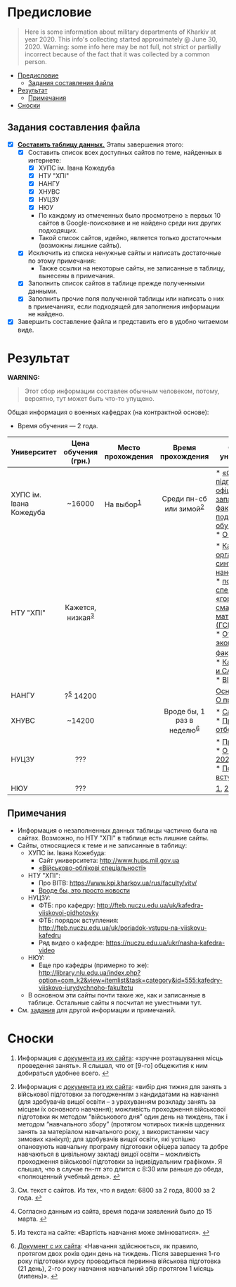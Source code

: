 # Предисловие
<a id="pre"></a>

<!-- ``rev`` and ``rel`` are partially incorrect here, but, as for me, it doesn't influence on this document's display. -->

> <p> Here is some information about military departments of Kharkiv at year 2020. This info's collecting started approximately @ June 30, 2020. Warning: some info here may be not full, not strict or partially incorrect because of the fact that it was collected by a common person.

* [Предисловие](#pre) <!-- or ``#toc_1`` -->
    * [Задания составления файла](#tasks)
    <!-- * [Другое](#other) -->
* [Результат](#result)
    * [Примечания](#notes)
* [Сноски](#footnotes)

## Задания составления файла
<a id="tasks"></a>

* [x] <u>**Составить таблицу данных.**</u> Этапы завершения этого:
  + [x] Составить список всех доступных сайтов по теме, найденных в интернете:
      + [x] ХУПС ім. Івана Кожедуба
      + [x] НТУ "ХПІ"
      + [x] НАНГУ
      + [x] ХНУВС
      + [x] НУЦЗУ
      + [x] НЮУ
      * По каждому из отмеченных было просмотрено &ge; первых 10 сайтов в Google-поисковике и не найдено среди них других подходящих.
      * Такой список сайтов, идейно, является только достаточным (возможны лишние сайты).
  + [x] Исключить из списка ненужные сайты и написать достаточные по этому примечания:
      * Также ссылки на некоторые сайты, не записанные в таблицу, вынесены в примечания.
  + [x] Заполнить список сайтов в таблице прежде полученными данными.
  + [x] Заполнить прочие поля полученной таблицы или написать о них в примечаниях, если подходящей для заполнения информации не найдено.
* [x] Завершить составление файла и представить его в удобно читаемом виде.

<!-- For tests you can view README.Basic.md.
## Other
<a id="other"></a>

Some tests are hidden in the read document.
-->

# Результат
<a id="result"></a>

**WARNING:**
> Этот сбор информации составлен обычным человеком, потому, вероятно, тут может быть что-то упущено.

Общая информация о военных кафедрах (на контрактной основе):
* Время обучения — 2 года.


Университет | Цена обучения (грн.)| Место прохождения | Время прохождения | Сайты от университета
----|:----:|----|:----:|----
ХУПС ім. Івана Кожедуба | ~16000 | На выбор<sup id="fnref1"><a href="#fn1" rel="footnote">1</a></sup> | Среди пн-сб или зимой<sup id="fnref2">[2](#fn2)</a></sup> | * [«Факультет підготовки офіцерів запасу» (про факультет, подготовку и обучение)](http://www.hups.mil.gov.ua/pidgotovka-oficeriv-zapasy/), <br> * [О наборе (pdf)](http://www.hups.mil.gov.ua/assets/doc/oficery-zapasa/dovidnik-oficeru-zapasy.pdf)
НТУ "ХПІ" | Кажется, низкая<sup id="fnref3">[3](#fn3)</sup> ||| * [Кафедра органического синтеза и нанотехнологий][kpi1], <br> * [по военной специальности «горюче-смазочные материалы (ГСМ)»](https://web.kpi.kharkov.ua/cit/ru/voennaya-kafedra/), <br> * [От экономического факультета](http://web.kpi.kharkov.ua/ek/ru/voennaya-kafedra/)<sup id ="fnref4">[4](#fn4)</sup>, <br> * [Кафедра ТММ и САПР][tmm+], <br> * [ВІТВ](http://vitv.kh.ua)
НАНГУ | ?<sup id="fnref5">[5](#fn5)</sup> 14200 | | | [Основной сайт](http://nangu.edu.ua/page/pidgotovka-oficeriv-zapasu), [О приёме](http://nangu.edu.ua/page/vartist-pidgotovki-oficeriv-zapasu)
ХНУВС| ~14200 ||  Вроде бы, 1 раз в неделю<sup id="fnref6">[6](#fn6)</sup> | * [Сайт](http://univd.edu.ua/uk/dir/1866),<br> * [Правила отбора (pdf)](http://univd.edu.ua/files/vk/vk_2019.pdf)
НУЦЗУ | ??? ||| * [Про кафедру](https://nuczu.edu.ua/rus/fakultety-i-kafedry/kafedra-voennoj-podgotovki), <br> * [О наборе в 2020 году](https://nuczu.edu.ua/rus/kafedra-viiskovoi-pidhotovky-oholoshuye-nabir-u-2019-rotsi), <br> * [Порядок вступления](https://nuczu.edu.ua/ukr/poriadok-vstupu-na-viiskovu-kafedru)
НЮУ | ??? ||| [1](https://nlu.edu.ua/ru/інститути-факультети/військово-юридичний-факультет-№6/), [2](http://pli.nlu.edu.ua/?p=3156), [кафедры][departments_nlu]

## Примечания
<a id="notes"></a>


* Информация о незаполненных данных таблицы частично была на сайтах. Возможно, по НТУ "ХПІ" в таблице есть лишние сайты.
* Сайты, относящиеся к теме и не записанные в таблицу:
    + ХУПС ім. Івана Кожебуда:
        * Сайт университета: http://www.hups.mil.gov.ua
        * [«Військово-облікові спеціальності»](http://www.hups.mil.gov.ua/assets/doc/oficery-zapasa/perelik-vos-oficery-zapasa-hnups.pdf)
    + НТУ "ХПІ":
        * Про ВІТВ: https://www.kpi.kharkov.ua/rus/faculty/vitv/
        * [Вроде бы, это просто новости](https://www.kpi.kharkov.ua/rus/tag/voennaya-podgotovka/)
    + НУЦЗУ:
        * ФТБ: про кафедру: http://fteb.nuczu.edu.ua/uk/kafedra-viiskovoi-pidhotovky
        * ФТБ: порядок вступления: http://fteb.nuczu.edu.ua/uk/poriadok-vstupu-na-viiskovu-kafedru
        * Ряд видео о кафедре: https://nuczu.edu.ua/ukr/nasha-kafedra-video
    + НЮУ:
        * Еще про кафедры (примерно то же): http://library.nlu.edu.ua/index.php?option=com_k2&view=itemlist&task=category&id=555:kafedry-viiskovo-iurydychnoho-fakultetu
    + В основном эти сайты почти такие же, как и записанные в таблице. Остальные сайты я посчитал не уместными тут.
* См. [задания](#tasks) для другой информации и примечаний.

<!-- &#8617; &#10155; -->
<!-- Some quotes: « » -->

<!-- PART 1 (was cut off) -->

# Сноски
<a id="footnotes"></a>

<ol>

<li id="fn1">
<p>Информация с <a href="http://www.hups.mil.gov.ua/assets/doc/oficery-zapasa/dovidnik-oficeru-zapasy.pdf">документа из их сайта</a>: «зручне розташування місць проведення занять». Я слышал, что от [9-го] общежития к ним добираться удобнее всего.&nbsp;<a href="#fnref1" rev="footnote">&#8617;</a></p>
</li>

<li id="fn2">
<p>Информация с <a href="http://www.hups.mil.gov.ua/assets/doc/oficery-zapasa/dovidnik-oficeru-zapasy.pdf">документа из их сайта</a>: «вибір дня тижня для занять з військової підготовки за погодженням з кандидатами на навчання (для здобувачів вищої освіти – з урахуванням розкладу занять за місцем їх основного навчання); можливість проходження військової підготовки як методом “військового дня” один день на тиждень, так і методом “навчального збору” (протягом чотирьох тижнів щоденних занять за матеріалом навчального року, з використанням часу зимових канікул); для здобувачів вищої освіти, які успішно опановують навчальну програму підготовки офіцера запасу та добре навчаються в цивільному закладі вищої освіти – можливість проходження військової підготовки за індивідуальним графіком». Я слышал, что в случае пн-пт это длится с 8:30 или раньше до обеда, «полноценный учебный день».&nbsp;<a href="#fnref2" rev="footnote">&#8617;</a></p>
</li>

<li id="fn3">
<p>См. текст с сайтов. Из тех, что я видел: 6800 за 2 года, 8000 за 2 года.&nbsp;<a href="#fnref3" rev="footnote">&#8617;</a></p>
</li>

<li id="fn4">
<p>Согласно данным из сайта, время подачи заявлений было до 15 марта.&nbsp;<a href="#fnref4" rev="footnote">&#8617;</a></p>
</li>

<li id="fn5">
<p>Из текста на сайте: «Вартість навчання може змінюватися».&nbsp;<a href="#fnref5" rev="footnote">&#8617;</a></p>
</li>

<li id="fn6">
<p><a href="http://univd.edu.ua/files/vk/vk_2019.pdf">Документ с их сайта</a>: «Навчання здійснюється, як правило, протягом двох років один день на тиждень. Після завершення 1-го року підготовки курсу проводиться первинна військова підготовка (21 день), 2-го року навчання навчальний збір протягом 1 місяць (липень)».&nbsp;<a href="#fnref6" rev="footnote">&#8617;</a></p>
</li>

<ol>


[kpi1]: http://web.kpi.kharkov.ua/nanochem/voennaya-kafedra-ntu-hpi/
[tmm+]: https://web.kpi.kharkov.ua/tmm-sapr/ru/voennaya-kafedra/
[departments_nlu]: http://library.nlu.edu.ua/index.php?option=com_k2&view=itemlist&task=category&id=555:kafedry-viiskovo-iurydychnoho-fakultetu&Itemid=151